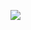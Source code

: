 ![](https://github-readme-stats.vercel.app/api/wakatime?username=alizahidpak&api_domain=wakapi.dev&bg_color=2D3748&title_color=2F855A&icon_color=2F855A&text_color=ffffff&custom_title=Wakapi%20Week%20Stats&layout=compact)

<!--
[![My GitHub stats](https://github-readme-stats.vercel.app/api?username=alizahidpak)](https://github.com/anuraghazra/github-readme-stats)

[![Top Langs](https://github-readme-stats.vercel.app/api/top-langs/?username=alizahidpak)](https://github.com/anuraghazra/github-readme-stats)

**alizahidpak/alizahidpak** is a ✨ _special_ ✨ repository because its `README.md` (this file) appears on your GitHub profile.

Here are some ideas to get you started:

- 🔭 I’m currently working on ...
- 🌱 I’m currently learning ...
- 👯 I’m looking to collaborate on ...
- 🤔 I’m looking for help with ...
- 💬 Ask me about ...
- 📫 How to reach me: ...
- 😄 Pronouns: ...
- ⚡ Fun fact: ...
-->
